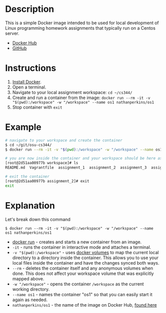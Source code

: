 # Description

This is a simple Docker image intended to be used for local development of Linux programming homework assignments that typically run on a Centos server.

- [Docker Hub](https://hub.docker.com/r/nathanperkins/os1)
- [GitHub](https://github.com/nathanperkins/os1)

# Instructions

1. [Install Docker](https://docs.docker.com/install/).
1. Open a terminal.
1. Navigate to your local assignment workspace: `cd ~/cs344/`
1. Create and run a container from the image: `docker run --rm -it -v "$(pwd):/workspace" -w "/workspace" --name os1 nathanperkins/os1`
1. Stop container with `exit`

# Example

```bash
# navigate to your workspace and create the container
$ cd ~/git/osu-cs344/
$ docker run --rm -it -v "$(pwd):/workspace" -w "/workspace" --name os1 nathanperkins/os1

# you are now inside the container and your workspace should be here as well
[root@2d51aa00977b workspace]# ls
README.md  Vagrantfile  assignment_1  assignment_2  assignment_3  assignment_4  assignment_py  playground  test

# exit the container
[root@2d51aa00977b assignment_2]# exit
exit
```

# Explanation

Let's break down this command
```
$ docker run --rm -it -v "$(pwd):/workspace" -w "/workspace" --name os1 nathanperkins/os1
```

- [docker run](https://docs.docker.com/engine/reference/commandline/run/) - creates and starts a new container from an image.
- `-it` - runs the container in interactive mode and attaches a terminal.
- `-v "$(pwd):/workspace"` - uses [docker volumes](https://docs.docker.com/storage/volumes/) to map the current local directory to a directory inside the container. This allows you to use your local files inside the container and have the changes synced both ways.
- `--rm` - deletes the container itself and any anonymous volumes when done. This does not affect your workspace volume that was explicitly mapped above.
- `-w "/workspace"` - opens the container `/workspace` as the current working directory.
- `--name os1` - names the container "os1" so that you can easily start it again as needed.
- `nathanperkins/os1` - the name of the image on Docker Hub, [found here](https://hub.docker.com/r/nathanperkins/os1)
